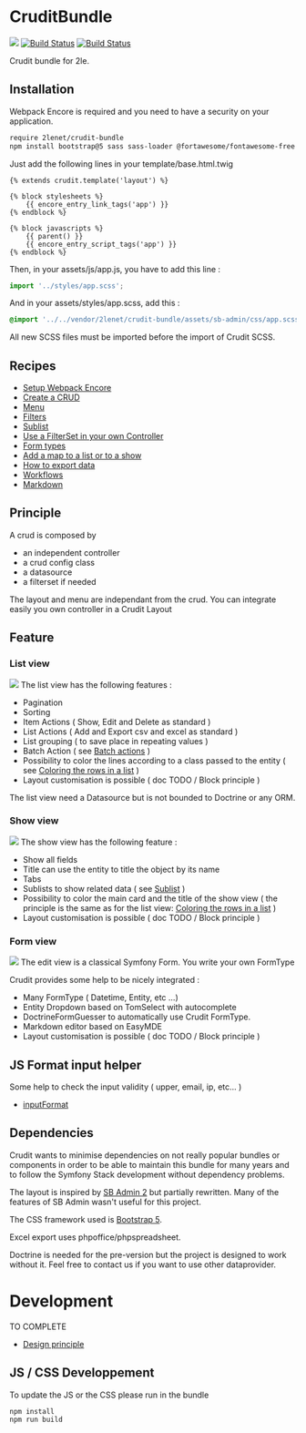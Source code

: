 # CruditBundle

![](doc/crudit.png)
[![Build Status](https://github.com/2lenet/CruditBundle/actions/workflows/test.yml/badge.svg?branch=main)](https://github.com/2lenet/CruditBundle/actions)
[![Build Status](https://github.com/2lenet/CruditBundle/actions/workflows/validate.yml/badge.svg?branch=main)](https://github.com/2lenet/CruditBundle/actions)

Crudit bundle for 2le.

## Installation

Webpack Encore is required and you need to have a security on your application.

```bash
require 2lenet/crudit-bundle
npm install bootstrap@5 sass sass-loader @fortawesome/fontawesome-free easymde --save
```

Just add the following lines in your template/base.html.twig

```twig
{% extends crudit.template('layout') %}

{% block stylesheets %}
    {{ encore_entry_link_tags('app') }}
{% endblock %}

{% block javascripts %}
    {{ parent() }}
    {{ encore_entry_script_tags('app') }}
{% endblock %}
```

Then, in your assets/js/app.js, you have to add this line :

```js
import '../styles/app.scss';
```

And in your assets/styles/app.scss, add this :
```scss
@import '../../vendor/2lenet/crudit-bundle/assets/sb-admin/css/app.scss';
```

All new SCSS files must be imported before the import of Crudit SCSS.

## Recipes

- [Setup Webpack Encore](doc/webpack_encore.md)
- [Create a CRUD](doc/crud.md)
- [Menu](doc/menu.md)
- [Filters](doc/filter.md)
- [Sublist](doc/sublist.md)
- [Use a FilterSet in your own Controller](doc/filterset_controller.md)
- [Form types](doc/form_types.md)
- [Add a map to a list or to a show](doc/map_config.md)
- [How to export data](doc/export.md)
- [Workflows](doc/workflow.md)
- [Markdown](doc/markdown.md)

## Principle

A crud is composed by
- an independent controller
- a crud config class
- a datasource
- a filterset if needed

The layout and menu are independant from the crud. You can integrate easily you own controller in a Crudit Layout

## Feature

### List view
![](doc/list.png)
The list view has the following features :
- Pagination
- Sorting
- Item Actions ( Show, Edit and Delete as standard )
- List Actions ( Add and Export csv and excel as standard )
- List grouping ( to save place in repeating values )
- Batch Action ( see [Batch actions](doc/batch_action.md) )
- Possibility to color the lines according to a class passed to the entity ( see [Coloring the rows in a list](doc/color_list.md) )
- Layout customisation is possible ( doc TODO / Block principle )

The list view need a Datasource but is not bounded to Doctrine or any ORM.

### Show view
![](doc/show.png)
The show view has the following feature :
- Show all fields
- Title can use the entity to title the object by its name
- Tabs
- Sublists to show related data ( see [Sublist](doc/sublist.md) )
- Possibility to color the main card and the title of the show view ( the principle is the same as for the list view: [Coloring the rows in a list](doc/color_list.md)  )
- Layout customisation is possible ( doc TODO / Block principle )

### Form view
![](doc/edit.png)
The edit view is a classical Symfony Form. You write your own FormType

Crudit provides some help to be nicely integrated :
- Many FormType ( Datetime, Entity, etc ...)
- Entity Dropdown based on TomSelect with autocomplete
- DoctrineFormGuesser to automatically use Crudit FormType.
- Markdown editor based on EasyMDE
- Layout customisation is possible ( doc TODO / Block principle )

## JS Format input helper

Some help to check the input validity ( upper, email, ip, etc... )
- [inputFormat](doc/input_format.md)

## Dependencies

Crudit wants to minimise dependencies on not really popular bundles or components
in order to be able to maintain this bundle for many years and to follow the Symfony Stack development without dependency problems.

The layout is inspired by [SB Admin 2](https://startbootstrap.com/theme/sb-admin-2) but partially rewritten. Many of the features of SB Admin wasn't useful for this project.

The CSS framework used is [Bootstrap 5](https://getbootstrap.com/docs/5.1/getting-started/introduction/).

Excel export uses phpoffice/phpspreadsheet.

Doctrine is needed for the pre-version but the project is designed to work without it. Feel free to contact us if you want to use other dataprovider.


# Development

TO COMPLETE
- [Design principle](doc/design.md)

## JS / CSS Developpement

To update the JS or the CSS please run in the bundle

```bash
npm install
npm run build
```
